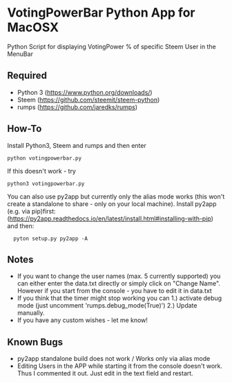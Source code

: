 # VotingPowerBar Python App for MacOSX
Python Script for displaying VotingPower % of specific Steem User in the MenuBar

Required
--------
* Python 3 (https://www.python.org/downloads/)
* Steem (https://github.com/steemit/steem-python)
* rumps (https://github.com/jaredks/rumps)


How-To
--------
Install Python3, Steem and rumps and then enter

    python votingpowerbar.py

If this doesn't work - try

    python3 votingpowerbar.py
    
You can also use py2app but currently only the alias mode works (this won't create a standalone to share - only on your local machine). 
Install py2app (e.g. via pip)first: (https://py2app.readthedocs.io/en/latest/install.html#installing-with-pip) and then:

      pyton setup.py py2app -A
    

Notes
--------
* If you want to change the user names (max. 5 currently supported) you can either enter the data.txt directly or simply click on "Change Name". However if you start from the console - you have to edit it in data.txt
* If you think that the timer might stop working you can 
1.) activate debug mode (just uncomment 'rumps.debug_mode(True)') 
2.) Update manually.
* If you have any custom wishes - let me know!


Known Bugs
--------
* py2app standalone build does not work / Works only via alias mode
* Editing Users in the APP while starting it from the console doesn't work. Thus I commented it out. Just edit in the text field and restart.
